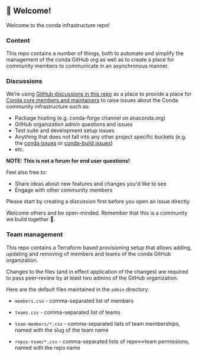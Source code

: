 ## 👋 Welcome!

Welcome to the conda infrastructure repo!

### Content

This repo contains a number of things, both to automate and simplify the management of the conda GitHub org as well as to create a place for community members to communicate in an asynchronous manner.

### Discussions

We’re using [GitHub discussions in this repo](https://github.com/conda/infra/discussions) as a place to provide a place for [Conda core members and maintainers](https://github.com/conda-incubator/governance#teams--roles) to raise issues about the Conda community infrastructure such as:
  * Package hosting (e.g. conda-forge channel on anaconda.org)
  * GitHub organization admin questions and issues
  * Test suite and development setup issues
  * Anything that does not fall into any other project specific buckets (e.g. the [conda issues](https://github.com/conda/conda/issues) or [conda-build issues](https://github.com/conda/conda-build/issues))
  * etc.

**NOTE: This is not a forum for end user questions!**

Feel also free to:
  * Share ideas about new features and changes you'd like to see
  * Engage with other community members

Please start by creating a discussion first before you open an issue directly.

Welcome others and be open-minded. Remember that this is a community we build together 💪.

### Team management

This repo contains a Terraform based provisioning setup that allows adding, updating and removing of members and teams of the conda GitHub organization.

Changes to the files (and in effect application of the changes) are required to pass peer-review by at least two admins of the GitHub organization.

Here are the default files maintained in the ``admin`` directory:

- ``members.csv`` - comma-separated list of members

- ``teams.csv`` - comma-separated list of teams

- ``team-members/*.csv`` - comma-separated lists of team memberships, named with the slug of the team name

- ``repos-team/*.csv`` - comma-separated lists of repo<->team permissions, named with the repo name
